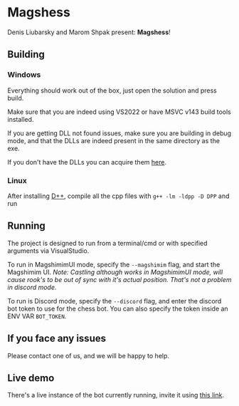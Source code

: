 # Magshess

Denis Liubarsky and Marom Shpak present: **Magshess**!

## Building

### Windows
Everything should work out of the box, just open the solution and press build.

Make sure that you are indeed using VS2022 or have MSVC v143 build tools
installed.

If you are getting DLL not found issues, make sure you are building in debug
mode, and that the DLLs are indeed present in the same directory as the exe.

If you don't have the DLLs you can acquire them [here](https://github.com/brainboxdotcc/DPP/releases/download/v10.0.29/libdpp-10.0.29-win64-debug-vs2022.zip).

### Linux

After installing [D++](https://dpp.dev), compile all the cpp files with `g++ -lm -ldpp -D DPP` and run

## Running
The project is designed to run from a terminal/cmd or with specified arguments
via VisualStudio.

To run in MagshimimUI mode, specify the `--magshimim` flag, and start the
Magshimim UI.
*Note: Castling although works in MagshimimUI mode, will cause rook's to be out
of sync with it's actual position. That's not a problem in discord mode.*

To run is Discord mode, specify the `--discord` flag, and enter the discord bot
token to use for the chess bot. You can also specify the token inside an ENV
VAR `BOT_TOKEN`.

## If you face any issues
Please contact one of us, and we will be happy to help.

## Live demo
There's a live instance of the bot currently running, invite it using
[this link](https://discord.com/api/oauth2/authorize?client_id=1190552081329827891&permissions=2147483648&scope=bot).
